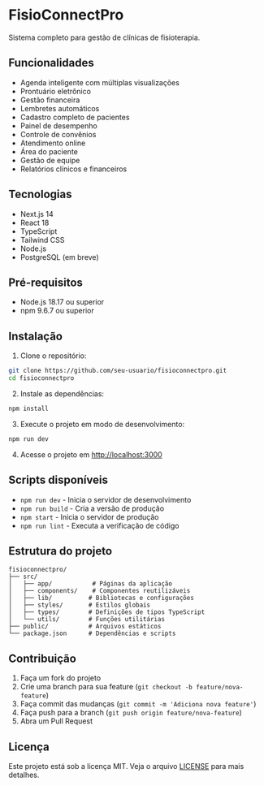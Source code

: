 # FisioConnectPro

Sistema completo para gestão de clínicas de fisioterapia.

## Funcionalidades

- Agenda inteligente com múltiplas visualizações
- Prontuário eletrônico
- Gestão financeira
- Lembretes automáticos
- Cadastro completo de pacientes
- Painel de desempenho
- Controle de convênios
- Atendimento online
- Área do paciente
- Gestão de equipe
- Relatórios clínicos e financeiros

## Tecnologias

- Next.js 14
- React 18
- TypeScript
- Tailwind CSS
- Node.js
- PostgreSQL (em breve)

## Pré-requisitos

- Node.js 18.17 ou superior
- npm 9.6.7 ou superior

## Instalação

1. Clone o repositório:
```bash
git clone https://github.com/seu-usuario/fisioconnectpro.git
cd fisioconnectpro
```

2. Instale as dependências:
```bash
npm install
```

3. Execute o projeto em modo de desenvolvimento:
```bash
npm run dev
```

4. Acesse o projeto em [http://localhost:3000](http://localhost:3000)

## Scripts disponíveis

- `npm run dev` - Inicia o servidor de desenvolvimento
- `npm run build` - Cria a versão de produção
- `npm start` - Inicia o servidor de produção
- `npm run lint` - Executa a verificação de código

## Estrutura do projeto

```
fisioconnectpro/
├── src/
│   ├── app/           # Páginas da aplicação
│   ├── components/    # Componentes reutilizáveis
│   ├── lib/          # Bibliotecas e configurações
│   ├── styles/       # Estilos globais
│   ├── types/        # Definições de tipos TypeScript
│   └── utils/        # Funções utilitárias
├── public/           # Arquivos estáticos
└── package.json      # Dependências e scripts
```

## Contribuição

1. Faça um fork do projeto
2. Crie uma branch para sua feature (`git checkout -b feature/nova-feature`)
3. Faça commit das mudanças (`git commit -m 'Adiciona nova feature'`)
4. Faça push para a branch (`git push origin feature/nova-feature`)
5. Abra um Pull Request

## Licença

Este projeto está sob a licença MIT. Veja o arquivo [LICENSE](LICENSE) para mais detalhes. 